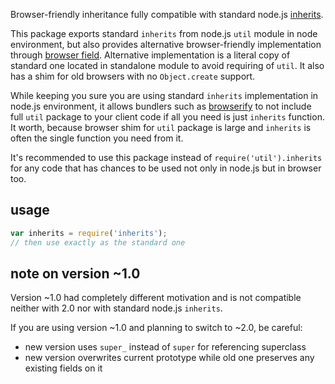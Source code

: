 Browser-friendly inheritance fully compatible with standard node.js
[inherits](//nodejs.org/api/util.html#util_util_inherits_constructor_superconstructor).

This package exports standard `inherits` from node.js `util` module in
node environment, but also provides alternative browser-friendly
implementation through [browser
field](https://gist.github.com/shtylman/4339901). Alternative
implementation is a literal copy of standard one located in standalone
module to avoid requiring of `util`. It also has a shim for old
browsers with no `Object.create` support.

While keeping you sure you are using standard `inherits`
implementation in node.js environment, it allows bundlers such as
[browserify](https://github.com/substack/node-browserify) to not
include full `util` package to your client code if all you need is
just `inherits` function. It worth, because browser shim for `util`
package is large and `inherits` is often the single function you need
from it.

It's recommended to use this package instead of
`require('util').inherits` for any code that has chances to be used
not only in node.js but in browser too.

## usage

```js
var inherits = require('inherits');
// then use exactly as the standard one
```

## note on version ~1.0

Version ~1.0 had completely different motivation and is not compatible
neither with 2.0 nor with standard node.js `inherits`.

If you are using version ~1.0 and planning to switch to ~2.0, be
careful:

* new version uses `super_` instead of `super` for referencing
  superclass
* new version overwrites current prototype while old one preserves any
  existing fields on it
